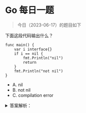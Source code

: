 # Go 每日一题

> 今日（2023-06-17）的题目如下

下面这段代码输出什么？

```golang
func main() {  
    var i interface{}
    if i == nil {
        fmt.Println("nil")
        return
    }
    fmt.Println("not nil")
}
```

- A. nil
- B. not nil
- C. compilation error


<details>
<summary>答案解析：</summary>
<div>

这是很常见的问题。

参考答案及解析：A。

当且仅当接口的动态值和动态类型都为 nil 时，接口类型值才为 nil。

</div>
</details>
